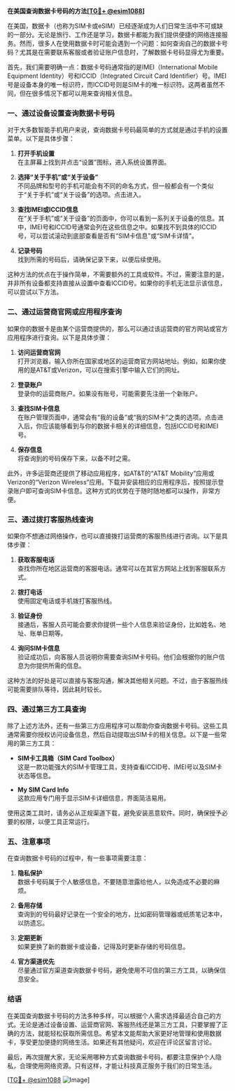 **在美国查询数据卡号码的方法[[TG💪+ @esim1088](https://t.me/s/esim1088)]**

在美国，数据卡（也称为SIM卡或eSIM）已经逐渐成为人们日常生活中不可或缺的一部分。无论是旅行、工作还是学习，数据卡都能为我们提供便捷的网络连接服务。然而，很多人在使用数据卡时可能会遇到一个问题：如何查询自己的数据卡号码？尤其是在需要联系客服或者验证账户信息时，了解数据卡号码显得尤为重要。

首先，我们需要明确一点：数据卡号码通常指的是IMEI（International Mobile Equipment Identity）号和ICCID（Integrated Circuit Card Identifier）号。IMEI号是设备本身的唯一标识符，而ICCID号则是SIM卡的唯一标识符。这两者虽然不同，但在很多情况下都可以用来查询相关信息。

### **一、通过设备设置查询数据卡号码**

对于大多数智能手机用户来说，查询数据卡号码最简单的方式就是通过手机的设置菜单。以下是具体步骤：

1. **打开手机设置**  
   在主屏幕上找到并点击“设置”图标，进入系统设置界面。

2. **选择“关于手机”或“关于设备”**  
   不同品牌和型号的手机可能会有不同的命名方式，但一般都会有一个类似于“关于手机”或“关于设备”的选项。点击进入。

3. **查找IMEI或ICCID信息**  
   在“关于手机”或“关于设备”的页面中，你可以看到一系列关于设备的信息。其中，IMEI号和ICCID号通常会列在这些信息之中。如果找不到具体的ICCID号，可以尝试滚动到底部查看是否有“SIM卡信息”或“SIM卡详情”。

4. **记录号码**  
   找到所需的号码后，请确保记录下来，以便后续使用。

这种方法的优点在于操作简单，不需要额外的工具或软件。不过，需要注意的是，并非所有设备都支持直接从设置中查看ICCID号。如果你的手机无法显示该信息，可以尝试以下方法。

### **二、通过运营商官网或应用程序查询**

如果你的数据卡是由某个运营商提供的，那么可以通过该运营商的官方网站或官方应用程序进行查询。以下是具体步骤：

1. **访问运营商官网**  
   打开浏览器，输入你所在国家或地区的运营商官方网站地址。例如，如果你使用的是AT&T或Verizon，可以在搜索引擎中输入它们的网址。

2. **登录账户**  
   登录你的运营商账户。如果没有账号，可能需要先注册一个新账户。

3. **查找SIM卡信息**  
   在账户管理页面中，通常会有“我的设备”或“我的SIM卡”之类的选项。点击进入后，你应该能够看到与你的数据卡相关的详细信息，包括ICCID号和IMEI号。

4. **保存信息**  
   将查询到的号码保存下来，以备不时之需。

此外，许多运营商还提供了移动应用程序，如AT&T的“AT&T Mobility”应用或Verizon的“Verizon Wireless”应用。下载并安装相应的应用程序后，按照提示登录账户即可查询SIM卡信息。这种方式的优势在于随时随地都可以操作，非常方便。

### **三、通过拨打客服热线查询**

如果你不想通过网络操作，也可以直接拨打运营商的客服热线进行咨询。以下是具体步骤：

1. **获取客服电话**  
   查找你所在地区运营商的客服电话。通常可以在其官方网站上找到客服联系方式。

2. **拨打电话**  
   使用固定电话或手机拨打客服热线。

3. **验证身份**  
   接通后，客服人员可能会要求你提供一些个人信息来验证身份，比如姓名、地址、账单日期等。

4. **询问SIM卡信息**  
   验证成功后，向客服人员说明你需要查询SIM卡号码。他们会根据你的账户信息为你提供所需的信息。

这种方法的好处是可以直接与客服沟通，解决其他相关问题。不过，由于客服热线可能需要排队等待，因此耗时较长。

### **四、通过第三方工具查询**

除了上述方法外，还有一些第三方应用程序可以帮助你查询数据卡号码。这些工具通常需要你授权访问设备信息，然后自动提取出SIM卡的相关信息。以下是一些常用的第三方工具：

- **SIM卡工具箱（SIM Card Toolbox）**  
  这是一款功能强大的SIM卡管理工具，支持查看ICCID号、IMEI号以及SIM卡状态等信息。

- **My SIM Card Info**  
  这款应用专门用于显示SIM卡详细信息，界面简洁易用。

使用这类工具时，请务必从正规渠道下载，避免安装恶意软件。同时，确保授予必要的权限，以便工具正常运行。

### **五、注意事项**

在查询数据卡号码的过程中，有一些事项需要注意：

1. **隐私保护**  
   数据卡号码属于个人敏感信息，不要随意泄露给他人，以免造成不必要的麻烦。

2. **备用存储**  
   查询到的号码最好记录在一个安全的地方，比如密码管理器或纸质笔记本中，以防遗忘。

3. **定期更新**  
   如果更换了新的数据卡或设备，记得及时更新存储的号码信息。

4. **官方渠道优先**  
   尽量通过官方渠道查询数据卡号码，避免使用不可信的第三方工具，以确保信息安全。

### **结语**

在美国查询数据卡号码的方法多种多样，可以根据个人需求选择最适合自己的方式。无论是通过设备设置、运营商官网、客服热线还是第三方工具，只要掌握了正确的方法，就能轻松获取所需信息。希望本文能帮助大家更好地管理和使用数据卡，享受更加便捷的网络生活。如果还有其他疑问，欢迎在评论区留言讨论。

最后，再次提醒大家，无论采用哪种方式查询数据卡号码，都要注意保护个人隐私，合理使用网络资源。只有这样，才能让科技真正服务于我们的日常生活。

[[TG💪+ @esim1088](https://t.me/s/esim1088) ![Image](https://i.postimg.cc/4NQfJmqS/Snipaste-2025-05-13-00-14-12.png)]